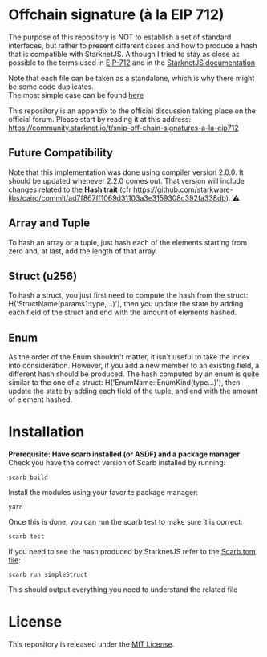 # Offchain signature (à la EIP 712)

The purpose of this repository is NOT to establish a set of standard interfaces, but rather to present different cases and how to produce a hash that is compatible with StarknetJS. Although I tried to stay as close as possible to the terms used in [EIP-712](https://eips.ethereum.org/EIPS/eip-712) and in the [StarknetJS documentation](https://www.starknetjs.com/docs/guides/signature/#sign-and-verify-following-eip712)

Note that each file can be taken as a standalone, which is why there might be some code duplicates.  
The most simple case can be found [here](./src/simple_struct.cairo)

This repository is an appendix to the official discussion taking place on the official forum. Please start by reading it at this address:  
https://community.starknet.io/t/snip-off-chain-signatures-a-la-eip712

## Future Compatibility 

Note that this implementation was done using compiler version 2.0.0.
It should be updated whenever 2.2.0 comes out. That version will include changes related to the **Hash trait** (cfr https://github.com/starkware-libs/cairo/commit/ad7f867ff1069d31103a3e3159308c392fa338db).
⚠️

## Array and Tuple

To hash an array or a tuple, just hash each of the elements starting from zero and, at last, add the length of that array.

## Struct (u256)

To hash a struct, you just first need to compute the hash from the struct: H('StructName(params1:type,...)'), then you update the state by adding each field of the struct and end with the amount of elements hashed.

## Enum

As the order of the Enum shouldn't matter, it isn't useful to take the index into consideration.
However, if you add a new member to an existing field, a different hash should be produced.
The hash computed by an enum is quite similar to the one of a struct: H('EnumName::EnumKind(type...)'), then update the state by adding each field of the tuple, and end with the amount of element hashed.

# Installation

**Prerequsite: Have scarb installed (or ASDF) and a package manager**
Check you have the correct version of Scarb installed by running:

```shell
scarb build
```

Install the modules using your favorite package manager:

```shell
yarn
```

Once this is done, you can run the scarb test to make sure it is correct:

```shell
scarb test
```

If you need to see the hash produced by StarknetJS refer to the [Scarb.tom file](./Scarb.toml):

```shell
scarb run simpleStruct
```

This should output everything you need to understand the related file

# License

This repository is released under the [MIT License](./LICENSE).
